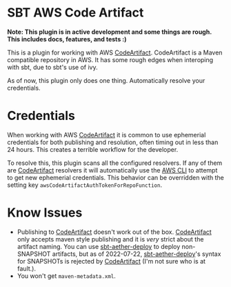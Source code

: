 # SBT AWS Code Artifact #

**Note: This plugin is in active development and some things are rough. This includes docs, features, and tests :)**

This is a plugin for working with AWS [CodeArtifact][code-artifact]. CodeArtifact is a Maven compatible repository in AWS. It has some rough edges when interoping with sbt, due to sbt's use of ivy.

As of now, this plugin only does one thing. Automatically resolve your credentials.

# Credentials #

When working with AWS [CodeArtifact][code-artifact] it is common to use ephemerial credentials for both publishing and resolution, often timing out in less than 24 hours. This creates a terrible workflow for the developer.

To resolve this, this plugin scans all the configured resolvers. If any of them are [CodeArtifact][code-artifact] resolvers it will automatically use the [AWS CLI][aws-cli] to attempt to get new ephemerial credentials. This behavior can be overridden with the setting key `awsCodeArtifactAuthTokenForRepoFunction`.

# Know Issues #

* Publishing to [CodeArtifact][code-artifact] doesn't work out of the box. [CodeArtifact][code-artifact] only accepts maven style publishing and it is _very_ strict about the artifact naming. You can use [sbt-aether-deploy][sbt-aether-deploy] to deploy non-SNAPSHOT artifacts, but as of 2022-07-22, [sbt-aether-deploy][sbt-aether-deploy]'s syntax for SNAPSHOTs is rejected by [CodeArtifact][code-artifact] (I'm not sure who is at fault.).
* You won't get `maven-metadata.xml`.

[code-artifact]: https://aws.amazon.com/codeartifact/ "AWS CodeArtifact"

[aws-cli]: https://aws.amazon.com/cli/ "AWS CLI"

[sbt-aether-deploy]: https://github.com/arktekk/sbt-aether-deploy "SBT Aether Deploy"
